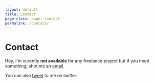 ```yaml
---
layout: default
title: Contact
page-class: page--contact
permalink: /contact/
---
```


# Contact

Hey, I'm curently **not available** for any freelance project but if you need something, shot me an [email][1].

You can also [tweet][2] to me on twitter.

 [1]: mailto:ideredpl@gmail.com
 [2]: http://twitter.com/?status=@Idered